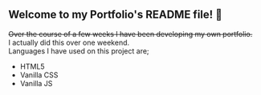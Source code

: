 ## Welcome to my Portfolio's README file! 🤩

<strike>Over the course of a few weeks I have been developing my own portfolio.</strike> <br>
I actually did this over one weekend.<br>
Languages I have used on this project are;
- HTML5
- Vanilla CSS
- Vanilla JS 


